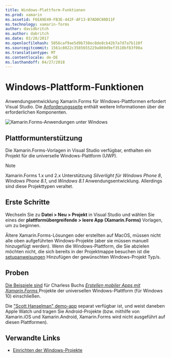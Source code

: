 ```yaml
---
title: Windows-Plattform-Funktionen
ms.prod: xamarin
ms.assetid: F6EA9E49-FB3E-442F-AF13-B7AD0C80D11F
ms.technology: xamarin-forms
author: davidbritch
ms.author: dabritch
ms.date: 03/20/2017
ms.openlocfilehash: 5056caf9ae5d9b738ec8de8cb42b7a7d7a7b110f
ms.sourcegitcommit: 1561c8022c3585655229a869d9ef3510bf83f00a
ms.translationtype: MT
ms.contentlocale: de-DE
ms.lasthandoff: 04/27/2018
---
```

# <a name="windows-platform-features"></a>Windows-Plattform-Funktionen

Anwendungsentwicklung Xamarin.Forms für Windows-Plattformen erfordert Visual Studio. Die [Anforderungsseite](~/xamarin-forms/get-started/installation.md) enthält weitere Informationen über die erforderlichen Komponenten.

![](images/allhanselman.png "Xamarin.Forms-Anwendungen unter Windows")

## <a name="platform-support"></a>Plattformunterstützung

Die Xamarin.Forms-Vorlagen in Visual Studio verfügbar, enthalten ein Projekt für die universelle Windows-Plattform (UWP).

> [!NOTE]
> Xamarin.Forms 1.x und 2.x Unterstützung _Silverlight für Windows Phone 8_, _Windows Phone 8.1_, und _Windows 8.1_ Anwendungsentwicklung. Allerdings sind diese Projekttypen veraltet.

## <a name="getting-started"></a>Erste Schritte

Wechseln Sie zu **Datei > Neu > Projekt** in Visual Studio und wählen Sie eines der **plattformübergreifende > leere App (Xamarin.Forms)** Vorlagen, um zu beginnen.

Ältere Xamarin.Forms-Lösungen oder erstellten auf MacOS, müssen nicht alle oben aufgeführten Windows-Projekte (aber sie müssen manuell hinzugefügt werden).
Wenn die Windows-Plattform, die Sie abzielen möchten nicht, die sich bereits in der Projektmappe besuchen ist die [setupanweisungen](installation/index.md) Hinzufügen der gewünschten Windows-Projekt Typ/s.

## <a name="samples"></a>Proben

[Die Beispiele sind](https://github.com/xamarin/xamarin-forms-book-preview-2) für Charless Buchs [ *Erstellen mobiler Apps mit Xamarin.Forms* ](~/xamarin-forms/creating-mobile-apps-xamarin-forms/index.md) Projekte der universellen Windows-Plattform (für Windows 10) einschließen.

Die ["Scott Hanselman" demo-app](https://github.com/jamesmontemagno/Hanselman.Forms) separat verfügbar ist, und weist daneben Apple Watch und tragen Sie Android-Projekte (bzw. mithilfe von Xamarin.iOS und Xamarin.Android, Xamarin.Forms wird nicht ausgeführt auf diesen Plattformen).

## <a name="related-links"></a>Verwandte Links

- [Einrichten der Windows-Projekte](~/xamarin-forms/platform/windows/installation/index.md)
